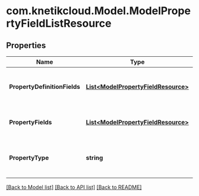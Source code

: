 # com.knetikcloud.Model.ModelPropertyFieldListResource
## Properties

Name | Type | Description | Notes
------------ | ------------- | ------------- | -------------
**PropertyDefinitionFields** | [**List&lt;ModelPropertyFieldResource&gt;**](ModelPropertyFieldResource.md) | A list of fields for the property definition. | [optional] [default to null]
**PropertyFields** | [**List&lt;ModelPropertyFieldResource&gt;**](ModelPropertyFieldResource.md) | A list of fields for the property. | [optional] [default to null]
**PropertyType** | **string** | The type for the property this describes. | [optional] [default to null]

[[Back to Model list]](../README.md#documentation-for-models) [[Back to API list]](../README.md#documentation-for-api-endpoints) [[Back to README]](../README.md)

